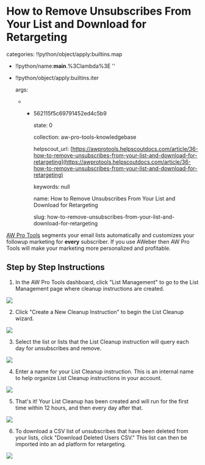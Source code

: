 # How to Remove Unsubscribes From Your List and Download for Retargeting

categories: !!python/object/apply:builtins.map

* !!python/name:**main**.%3Clambda%3E ''
* !!python/object/apply:builtins.iter

  args:

  * * 562115f5c69791452ed4c5b9

      state: 0

      collection: aw-pro-tools-knowledgebase

      helpscout\_url: [https://awprotools.helpscoutdocs.com/article/36-how-to-remove-unsubscribes-from-your-list-and-download-for-retargeting](https://awprotools.helpscoutdocs.com/article/36-how-to-remove-unsubscribes-from-your-list-and-download-for-retargeting)

      keywords: null

      name: How to Remove Unsubscribes From Your List and Download for Retargeting

      slug: how-to-remove-unsubscribes-from-your-list-and-download-for-retargeting

[AW Pro Tools](https://awprotools.com/) segments your email lists automatically and customizes your followup marketing for **every** subscriber. If you use AWeber then AW Pro Tools will make your marketing more personalized and profitable.

## Step by Step Instructions

1. In the AW Pro Tools dashboard, click "List Management" to go to the List Management page where cleanup instructions are created.

![](https://d33v4339jhl8k0.cloudfront.net/docs/assets/53974d6ce4b0c76107b109d1/images/552f11bfe4b0ac24a832b29c/file-P5zgf7Ld4V.png)

2. Click "Create a New Cleanup Instruction" to begin the List Cleanup wizard.

![](https://d33v4339jhl8k0.cloudfront.net/docs/assets/53974d6ce4b0c76107b109d1/images/552f11c8e4b02f603f687daf/file-5LThr9ROwF.png)

3. Select the list or lists that the List Cleanup instruction will query each day for unsubscribes and remove.

![](https://d33v4339jhl8k0.cloudfront.net/docs/assets/53974d6ce4b0c76107b109d1/images/552f11d2e4b02f603f687db0/file-d7OZ7hLsUo.png)

4. Enter a name for your List Cleanup instruction. This is an internal name to help organize List Cleanup instructions in your account.

![](https://d33v4339jhl8k0.cloudfront.net/docs/assets/53974d6ce4b0c76107b109d1/images/552f11dbe4b0ac24a832b29d/file-BviDHzDWgk.png)

5. That's it! Your List Cleanup has been created and will run for the first time within 12 hours, and then every day after that.

![](https://d33v4339jhl8k0.cloudfront.net/docs/assets/53974d6ce4b0c76107b109d1/images/552f11e3e4b0ac24a832b29e/file-sIZGwompAT.png)

6. To download a CSV list of unsubscribes that have been deleted from your lists, click "Download Deleted Users CSV." This list can then be imported into an ad platform for retargeting.

![](https://d33v4339jhl8k0.cloudfront.net/docs/assets/53974d6ce4b0c76107b109d1/images/552f11f8e4b0ac24a832b2a0/file-MCApN7EyHI.png)

